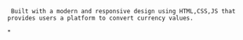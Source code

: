     Built with a modern and responsive design using HTML,CSS,JS that provides users a platform to convert currency values. 

" 
